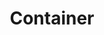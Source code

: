 ---
layout: default
modal-id: 2
img: docker.svg
title: Container
alt: image-alt
description: Die Arbeitsumgebungen der Schüler befinden sich in Docker-Containerumgebungen, die sich bequem über den Webbrowser aufrufen lassen.
---